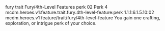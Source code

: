 <ability>
  <metadata>
    <class>fury</class>
    <feature_type>trait</feature_type>
    <file_dpath>Fury/4th-Level Features</file_dpath>
    <item_id>perk</item_id>
    <item_index>02</item_index>
    <item_name>Perk</item_name>
    <level>4</level>
    <scc>mcdm.heroes.v1:feature.trait.fury.4th-level-feature:perk</scc>
    <scdc>1.1.1:6.1.5.10:02</scdc>
    <source>mcdm.heroes.v1</source>
    <type>feature/trait/fury/4th-level-feature</type>
  </metadata>
  <effects>
    <effect type="mundane">You gain one crafting, exploration, or intrigue perk of your choice.</effect>
  </effects>
</ability>
